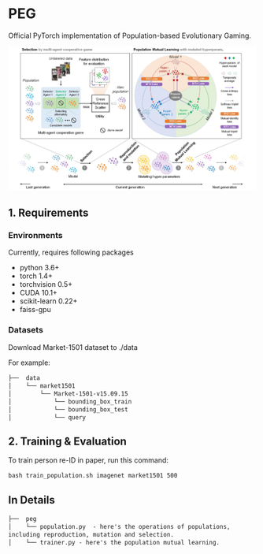 # PEG

Official PyTorch implementation of Population-based Evolutionary Gaming.

<p align="center">
    <img src=./img/framework.jpg width="800">
</p>

## 1. Requirements
### Environments
Currently, requires following packages
- python 3.6+
- torch 1.4+
- torchvision 0.5+
- CUDA 10.1+
- scikit-learn 0.22+
- faiss-gpu

### Datasets
Download Market-1501 dataset to ./data

For example:

```
├──  data  
│    └── market1501  
│        └── Market-1501-v15.09.15
│            └── bounding_box_train
│            └── bounding_box_test
│            └── query
```

## 2. Training & Evaluation

To train person re-ID in paper, run this command:
```train
bash train_population.sh imagenet market1501 500
```

## In Details
```
├──  peg
│    └── population.py  - here's the operations of populations, including reproduction, mutation and selection.
│    └── trainer.py - here's the population mutual learning.
